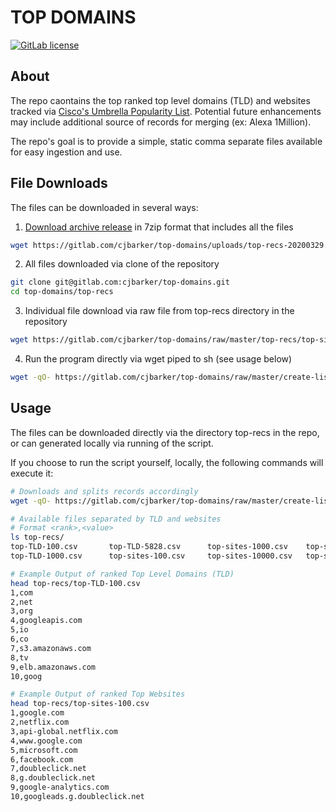 # TOP DOMAINS

[![GitLab license](https://img.shields.io/badge/license-Apache2.0-brightgreen.svg)](https://gitlab.com/cjbarker/top-domains/blob/master/LICENSE)

## About
The repo caontains the top ranked top level domains (TLD) and websites tracked via [Cisco's Umbrella Popularity List](https://s3-us-west-1.amazonaws.com/umbrella-static/index.html). Potential future enhancements may include additional source of records for merging (ex: Alexa 1Million).

The repo's goal is to provide a simple, static comma separate files available for easy ingestion and use.

## File Downloads
The files can be downloaded in several ways:

1. [Download archive release](https://gitlab.com/cjbarker/top-domains/uploads/top-recs-20200329.zip ) in 7zip format that includes all the files
```bash
wget https://gitlab.com/cjbarker/top-domains/uploads/top-recs-20200329.zip
```

2. All files downloaded via clone of the repository
```bash
git clone git@gitlab.com:cjbarker/top-domains.git
cd top-domains/top-recs
```

3. Individual file download via raw file from top-recs directory in the repository
```bash
wget https://gitlab.com/cjbarker/top-domains/raw/master/top-recs/top-sites-1000000.csv
```

4. Run the program directly via wget piped to sh (see usage below)
```bash
wget -qO- https://gitlab.com/cjbarker/top-domains/raw/master/create-lists.sh | sh
```

## Usage
The files can be downloaded directly via the directory top-recs in the repo, or can generated locally via running of the script.

If you choose to run the script yourself, locally, the following commands will execute it:

```bash
# Downloads and splits records accordingly
wget -qO- https://gitlab.com/cjbarker/top-domains/raw/master/create-lists.sh | sh

# Available files separated by TLD and websites
# Format <rank>,<value>
ls top-recs/
top-TLD-100.csv       top-TLD-5828.csv      top-sites-1000.csv    top-sites-100000.csv
top-TLD-1000.csv      top-sites-100.csv     top-sites-10000.csv   top-sites-1000000.csv

# Example Output of ranked Top Level Domains (TLD)
head top-recs/top-TLD-100.csv
1,com
2,net
3,org
4,googleapis.com
5,io
6,co
7,s3.amazonaws.com
8,tv
9,elb.amazonaws.com
10,goog

# Example Output of ranked Top Websites
head top-recs/top-sites-100.csv
1,google.com
2,netflix.com
3,api-global.netflix.com
4,www.google.com
5,microsoft.com
6,facebook.com
7,doubleclick.net
8,g.doubleclick.net
9,google-analytics.com
10,googleads.g.doubleclick.net
```
